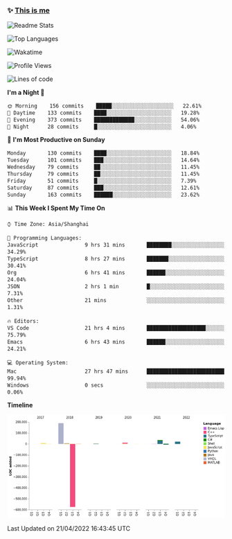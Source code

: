 <!--

**icyzeroice/icyzeroice** is a ✨ _special_ ✨ repository because its `README.md` (this file) appears on your GitHub profile.

Here are some ideas to get you started:

- 🔭 I’m currently working on ...
- 🌱 I’m currently learning ...
- 👯 I’m looking to collaborate on ...
- 🤔 I’m looking for help with ...
- 💬 Ask me about ...
- 📫 How to reach me: ...
- 😄 Pronouns: ...
- ⚡ Fun fact: ...

-->

### ✨ [This is me](https://shakugan.fandom.com/wiki/Serment)

![Readme Stats](https://github-readme-stats.vercel.app/api?username=icyzeroice)

![Top Languages](https://github-readme-stats.vercel.app/api/top-langs/?username=icyzeroice&exclude_repo=scutie2015-digimon&layout=compact&langs_count=5)

![Wakatime](https://github-readme-stats.vercel.app/api/wakatime?username=icyzeroice)

<!--START_SECTION:waka-->
![Profile Views](http://img.shields.io/badge/Profile%20Views-0-blue)

![Lines of code](https://img.shields.io/badge/From%20Hello%20World%20I%27ve%20Written--293%20Thousand%20lines%20of%20code-blue)

**I'm a Night 🦉** 

```text
🌞 Morning    156 commits    █████░░░░░░░░░░░░░░░░░░░░   22.61% 
🌆 Daytime    133 commits    ████░░░░░░░░░░░░░░░░░░░░░   19.28% 
🌃 Evening    373 commits    █████████████░░░░░░░░░░░░   54.06% 
🌙 Night      28 commits     █░░░░░░░░░░░░░░░░░░░░░░░░   4.06%

```
📅 **I'm Most Productive on Sunday** 

```text
Monday       130 commits    ████░░░░░░░░░░░░░░░░░░░░░   18.84% 
Tuesday      101 commits    ███░░░░░░░░░░░░░░░░░░░░░░   14.64% 
Wednesday    79 commits     ██░░░░░░░░░░░░░░░░░░░░░░░   11.45% 
Thursday     79 commits     ██░░░░░░░░░░░░░░░░░░░░░░░   11.45% 
Friday       51 commits     █░░░░░░░░░░░░░░░░░░░░░░░░   7.39% 
Saturday     87 commits     ███░░░░░░░░░░░░░░░░░░░░░░   12.61% 
Sunday       163 commits    ██████░░░░░░░░░░░░░░░░░░░   23.62%

```


📊 **This Week I Spent My Time On** 

```text
⌚︎ Time Zone: Asia/Shanghai

💬 Programming Languages: 
JavaScript               9 hrs 31 mins       ████████░░░░░░░░░░░░░░░░░   34.29% 
TypeScript               8 hrs 27 mins       ███████░░░░░░░░░░░░░░░░░░   30.41% 
Org                      6 hrs 41 mins       ██████░░░░░░░░░░░░░░░░░░░   24.04% 
JSON                     2 hrs 1 min         █░░░░░░░░░░░░░░░░░░░░░░░░   7.31% 
Other                    21 mins             ░░░░░░░░░░░░░░░░░░░░░░░░░   1.31%

🔥 Editors: 
VS Code                  21 hrs 4 mins       ███████████████████░░░░░░   75.79% 
Emacs                    6 hrs 43 mins       ██████░░░░░░░░░░░░░░░░░░░   24.21%

💻 Operating System: 
Mac                      27 hrs 47 mins      █████████████████████████   99.94% 
Windows                  0 secs              ░░░░░░░░░░░░░░░░░░░░░░░░░   0.06%

```

**Timeline**

![Chart not found](https://raw.githubusercontent.com/icyzeroice/icyzeroice/main/charts/bar_graph.png) 


 Last Updated on 21/04/2022 16:43:45 UTC
<!--END_SECTION:waka-->

<!--

### Related
- https://github.com/abhisheknaiidu/awesome-github-profile-readme
- https://github.com/coderjojo/creative-profile-readme
- https://github.com/elangosundar/awesome-README-templates
- https://github.com/durgeshsamariya/awesome-github-profile-readme-templates
- https://github.com/anmol098/waka-readme-stats

-->
